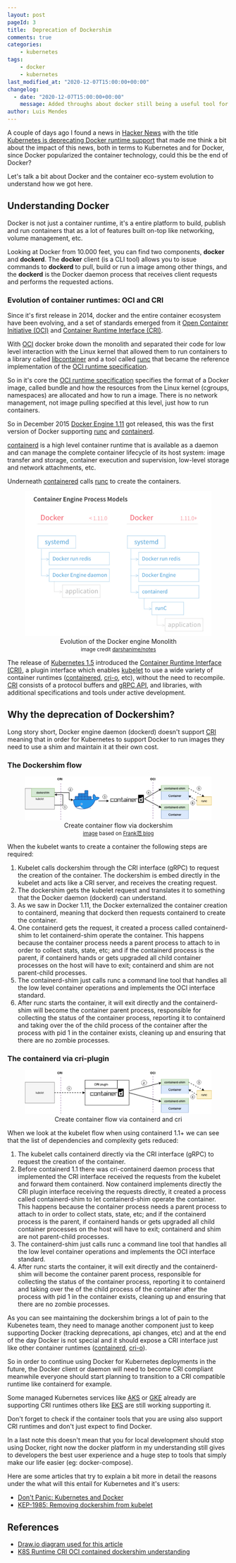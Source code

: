 ```yaml
---
layout: post
pageId: 3
title:  Deprecation of Dockershim
comments: true
categories:
    - kubernetes
tags:
    - docker
    - kubernetes
last_modified_at: "2020-12-07T15:00:00+00:00"
changelog:
  - date: "2020-12-07T15:00:00+00:00"
    message: Added throughs about docker still being a useful tool for developers.
author: Luis Mendes
---
```

[hn-docker-deprecation]: https://news.ycombinator.com/item?id=25279924
[oci]: https://www.opencontainers.org
[oci-spec]: https://github.com/opencontainers/runtime-spec
[runc]: https://github.com/opencontainers/runc
[libcontainer]: https://github.com/opencontainers/runc/tree/master/libcontainer
[cri]: https://github.com/kubernetes/kubernetes/blob/242a97307b34076d5d8f5bbeb154fa4d97c9ef1d/docs/devel/container-runtime-interface.md
[containerd]: https://github.com/containerd/containerd
[docker-engine-1_11]: https://www.docker.com/blog/docker-engine-1-11-runc/
[k8s-1_15]: https://kubernetes.io/blog/2016/12/container-runtime-interface-cri-in-kubernetes
[grpc]: http://www.grpc.io
[kubelet]: https://kubernetes.io/docs/reference/command-line-tools-reference/kubelet
[cri-o]: https://github.com/cri-o/cri-o
[eks-cri-support]: https://github.com/aws/containers-roadmap/issues/313
[aks-cri-support]: https://github.com/Azure/AKS/releases/tag/2020-11-16
[gke-cri-support]: https://cloud.google.com/kubernetes-engine/docs/concepts/using-containerd

A couple of days ago I found a news in [Hacker News][hn-docker-deprecation] with the title [Kubernetes is deprecating Docker runtime support][hn-docker-deprecation] that made me think a bit about the impact of this news, both in terms to Kubernetes and for Docker, since Docker popularized the container technology, could this be the end of Docker?

Let's talk a bit about Docker and the container eco-system evolution to understand how we got here.

<!--more-->

## Understanding Docker

Docker is not just a container runtime, it's a entire platform to build, publish and run containers that as a lot of features built on-top like networking, volume management, etc.

Looking at Docker from 10.000 feet, you can find two components, **docker** and **dockerd**. The **docker** client (is a CLI tool) allows you to issue commands to **dockerd** to pull, build or run a image among other things, and the **dockerd** is the Docker daemon process that receives client requests and performs the requested actions.


### Evolution of container runtimes: OCI and CRI


Since it's first release in 2014, docker and the entire container ecosystem have been evolving, and a set of standards emerged from it [Open Container Initiative (OCI)][oci] and [Container Runtime Interface (CRI)][cri].

With [OCI][oci] docker broke down the monolith and separated their code for low level interaction with the Linux kernel that allowed them to run containers to a library called [libcontainer][libcontainer] and a tool called [runc][runc] that became the reference implementation of the [OCI runtime specification][oci-spec].

So in it's core the [OCI runtime specification][oci-spec] specifies the format of a Docker image, called bundle and how the resources from the Linux kernel (cgroups, namespaces) are allocated and how to run a image. There is no network management, not image pulling specified at this level, just how to run containers.

So in December 2015 [Docker Engine 1.11][docker-engine-1_11] got released, this was the first version of Docker supporting [runc][runc] and [containerd][containerd].

[containerd][containerd] is a high level container runtime that is available as a daemon and can manage the complete container lifecycle of its host system: image transfer and storage, container execution and supervision, low-level storage and network attachments, etc.

Underneath [containered][containerd] calls [runc][runc] to create the containers.

<center>
  <figure>
    <img src="/assets/images/deprecation-dockershim-docker-engine.png" alt="python">
    <figcaption>Evolution of the Docker engine Monolith<br /><small>image credit <a href="https://github.com/darshanime/notes/blob/master/kubernetes.org#notes" target="_blank">darshanime/notes</a></small>
    </figcaption>
  </figure>
</center>

The release of [Kubernetes 1.5][k8s-1_15] introduced the [Container Runtime Interface (CRI)][cri], a plugin interface which enables [kubelet][kubelet] to use a wide variety of container runtimes ([containered][containerd], [cri-o][cri-o], etc), without the need to recompile. [CRI][cri] consists of a protocol buffers and [gRPC API][grpc], and libraries, with additional specifications and tools under active development.

## Why the deprecation of Dockershim?

Long story short, Docker engine daemon (dockerd) doesn't support [CRI][cri] meaning that in order for Kubernetes to support Docker to run images they need to use a shim and maintain it at their own cost.

### The Dockershim flow

<center>
  <figure>
    <img src="/assets/images/deprecation-dockershim-dockershim.png" alt="python">
    <figcaption>
      Create container flow via dockershim
      <br />
      <small>
        <a href="https://blog.csdn.net/u011563903/article/details/90743853">image</a> based on <a href="https://blog.csdn.net/u011563903" target="_blank">Frank范 blog</a>
      </small>
    </figcaption>
  </figure>
</center>

When the kubelet wants to create a container the following steps are required:

1. Kubelet calls dockershim through the CRI interface (gRPC) to request the creation of the container. The dockershim is embed directly in the kubelet and acts like a CRI server, and receives the creating request.
2. The dockershim gets the kubelet request and translates it to something that the Docker daemon (dockerd) can understand.
3. As we saw in Docker 1.11, the Docker externalized the container creation to containerd, meaning that dockerd then requests containerd to create the container.
4. One containerd gets the request, it created a process called containerd-shim to let containerd-shim operate the container. This happens because the container process needs a parent process to attach to in order to collect stats, state, etc; and if the containerd process is the parent, if containerd hands or gets upgraded all child container processes on the host will have to exit; containerd and shim are not parent-child processes.
5. The containerd-shim just calls runc a command line tool that handles all the low level container operations and implements the OCI interface standard.
6. After runc starts the container, it will exit directly and the containerd-shim will become the container parent process, responsible for collecting the status of the container process, reporting it to containerd and taking over the of the child process of the container after the process with pid 1 in the container exists, cleaning up and ensuring that there are no zombie processes.

### The containerd via cri-plugin

<center>
  <figure>
    <img src="/assets/images/deprecation-dockershim-containerd-cri-plugin.png" alt="containerd cri plugin">
    <figcaption>
      Create container flow via containerd and cri
    </figcaption>
  </figure>
</center>

When we look at the kubelet flow when using containerd 1.1+ we can see that the list of dependencies and complexity gets reduced:

1. The kubelet calls containerd directly via the CRI interface (gRPC) to request the creation of the container.
2. Before containerd 1.1 there was cri-containerd daemon process that implemented the CRI interface received the requests from the kubelet and forward them containerd. Now containerd implements directly the CRI plugin interface receiving the requests directly, it created a process called containerd-shim to let containerd-shim operate the container. This happens because the container process needs a parent process to attach to in order to collect stats, state, etc; and if the containerd process is the parent, if containerd hands or gets upgraded all child container processes on the host will have to exit; containerd and shim are not parent-child processes.
3. The containerd-shim just calls runc a command line tool that handles all the low level container operations and implements the OCI interface standard.
4. After runc starts the container, it will exit directly and the containerd-shim will become the container parent process, responsible for collecting the status of the container process, reporting it to containerd and taking over the of the child process of the container after the process with pid 1 in the container exists, cleaning up and ensuring that there are no zombie processes.


As you can see maintaining the dockershim brings a lot of pain to the Kubenetes team, they need to manage another component just to keep supporting Docker (tracking deprecations, api changes, etc) and at the end of the day Docker is not special and it should expose a CRI interface just like other container runtimes ([containerd][containerd], [cri-o][cri-o]).


So in order to continue using Docker for Kubernetes deployments in the future, the Docker client or daemon will need to become CRI compliant meanwhile everyone should start planning to transition to a CRI compatible runtime like containerd for example.

Some managed Kubernetes services like [AKS][aks-cri-support] or [GKE][gke-cri-support] already are supporting CRI runtimes others like [EKS][eks-cri-support] are still working supporting it.

Don't forget to check if the container tools that you are using also support CRI runtimes and don't just expect to find Docker.

In a last note this doesn't mean that you for local development should stop using Docker, right now the docker platform in my understanding still gives to developers the best user experience and a huge step to tools that simply make our life easier (eg: docker-compose).

Here are some articles that try to explain a bit more in detail the reasons under the what will this entail for Kubernetes and it's users:
- [Don't Panic: Kubernetes and Docker](https://kubernetes.io/blog/2020/12/02/dont-panic-kubernetes-and-docker/)
- [KEP-1985: Removing dockershim from kubelet](https://github.com/kubernetes/enhancements/tree/master/keps/sig-node/1985-remove-dockershim)


## References

- [Draw.io diagram used for this article](/assets/images/deprecation-dockershim.drawio)
- [K8S Runtime CRI OCI contained dockershim understanding](https://blog.csdn.net/u011563903/article/details/90743853)
